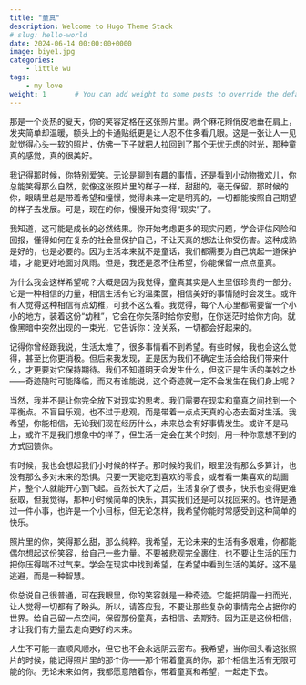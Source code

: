 ```yaml
---
title: "童真"
description: Welcome to Hugo Theme Stack
# slug: hello-world
date: 2024-06-14 00:00:00+0000
image: biye1.jpg
categories:
    - little wu
tags:
    - my love
weight: 1       # You can add weight to some posts to override the default sorting (date descending)
---
```


那是一个炎热的夏天，你的笑容定格在这张照片里。两个麻花辫俏皮地垂在肩上，发夹简单却温暖，额头上的卡通贴纸更是让人忍不住多看几眼。这是一张让人一见就觉得心头一软的照片，仿佛一下子就把人拉回到了那个无忧无虑的时光，那种童真的感觉，真的很美好。

我记得那时候，你特别爱笑。无论是聊到有趣的事情，还是看到小动物撒欢儿，你总能笑得那么自然，就像这张照片里的样子一样，甜甜的，毫无保留。那时候的你，眼睛里总是带着希望和憧憬，觉得未来一定是明亮的，一切都能按照自己期望的样子去发展。可是，现在的你，慢慢开始变得“现实”了。

我知道，这可能是成长的必然结果。你开始考虑更多的现实问题，学会评估风险和回报，懂得如何在复杂的社会里保护自己，不让天真的想法让你受伤害。这种成熟是好的，也是必要的。因为生活本来就不是童话，我们都需要为自己筑起一道保护墙，才能更好地面对风雨。但是，我还是忍不住希望，你能保留一点点童真。

为什么我会这样希望呢？大概是因为我觉得，童真其实是人生里很珍贵的一部分。它是一种相信的力量，相信生活有它的温柔面，相信美好的事情随时会发生。或许有人觉得这种相信有点幼稚，可我不这么看。我觉得，每个人心里都需要留一个小小的地方，装着这份“幼稚”，它会在你失落时给你安慰，在你迷茫时给你方向。就像黑暗中突然出现的一束光，它告诉你：没关系，一切都会好起来的。

记得你曾经跟我说，生活太难了，很多事情看不到希望。有些时候，我也会这么觉得，甚至比你更消极。但后来我发现，正是因为我们不确定生活会给我们带来什么，才更要对它保持期待。我们不知道明天会发生什么，但这正是生活的美妙之处——奇迹随时可能降临，而又有谁能说，这个奇迹就一定不会发生在我们身上呢？

当然，我并不是让你完全放下对现实的思考。我们需要在现实和童真之间找到一个平衡点。不盲目乐观，也不过于悲观，而是带着一点点天真的心态去面对生活。我希望，你能相信，无论我们现在经历什么，未来总会有好事情发生。或许不是马上，或许不是我们想象中的样子，但生活一定会在某个时刻，用一种你意想不到的方式回馈你。

有时候，我也会想起我们小时候的样子。那时候的我们，眼里没有那么多算计，也没有那么多对未来的恐惧。只要一天能吃到喜欢的零食，或者看一集喜欢的动画片，整个人就能开心到飞起。虽然长大了之后，生活复杂了很多，快乐也变得更难获取，但我觉得，那种小时候简单的快乐，其实我们还是可以找回来的。也许是通过一件小事，也许是一个小目标，但无论怎样，我希望你能时常感受到这种简单的快乐。

照片里的你，笑得那么甜，那么纯粹。我希望，无论未来的生活有多艰难，你都能偶尔想起这份笑容，给自己一些力量。不要被悲观完全裹住，也不要让生活的压力把你压得喘不过气来。学会在现实中找到希望，在希望中看到生活的美好。这不是逃避，而是一种智慧。

你总说自己很普通，可在我眼里，你的笑容就是一种奇迹。它能把阴霾一扫而光，让人觉得一切都有了盼头。所以，请答应我，不要让那些复杂的事情完全占据你的世界。给自己留一点空间，保留那份童真，去相信、去期待。因为正是这份相信，才让我们有力量去走向更好的未来。

人生不可能一直顺风顺水，但它也不会永远阴云密布。我希望，当你回头看这张照片的时候，能记得照片里的那个你——那个带着童真的你，那个相信生活有无限可能的你。无论未来如何，我都愿意陪着你，带着童真和希望，一起走下去。